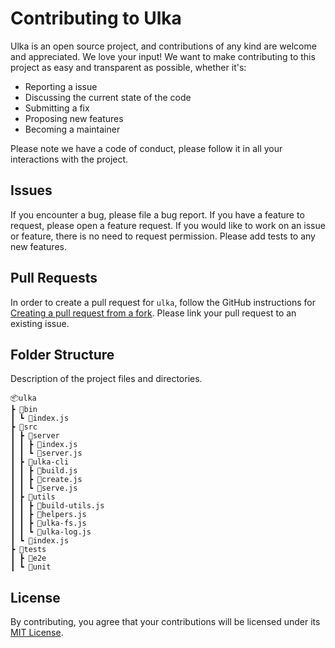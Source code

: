 # Contributing to Ulka

Ulka is an open source project, and contributions of any kind are welcome and appreciated. We love your input! We want to make contributing to this project as easy and transparent as possible, whether it's:

- Reporting a issue
- Discussing the current state of the code
- Submitting a fix
- Proposing new features
- Becoming a maintainer

Please note we have a code of conduct, please follow it in all your interactions with the project.

## Issues

If you encounter a bug, please file a bug report. If you have a feature to request, please open a feature request. If you would like to work on an issue or feature, there is no need to request permission. Please add tests to any new features.

## Pull Requests

In order to create a pull request for `ulka`, follow the GitHub instructions for [Creating a pull request from a fork](https://help.github.com/en/github/collaborating-with-issues-and-pull-requests/creating-a-pull-request-from-a-fork). Please link your pull request to an existing issue.

## Folder Structure

Description of the project files and directories.
```
📦ulka
┣ 📂bin
┃ ┗ 📜index.js
┣ 📂src
┃ ┣ 📂server
┃ ┃ ┣ 📜index.js
┃ ┃ ┗ 📜server.js
┃ ┣ 📂ulka-cli
┃ ┃ ┣ 📜build.js
┃ ┃ ┣ 📜create.js
┃ ┃ ┗ 📜serve.js
┃ ┣ 📂utils
┃ ┃ ┣ 📜build-utils.js
┃ ┃ ┣ 📜helpers.js
┃ ┃ ┣ 📜ulka-fs.js
┃ ┃ ┗ 📜ulka-log.js
┃ ┗ 📜index.js
┣ 📂tests
┃ ┣ 📂e2e
┃ ┗ 📂unit
```
## License

By contributing, you agree that your contributions will be licensed under its [MIT License](./LICENSE).

